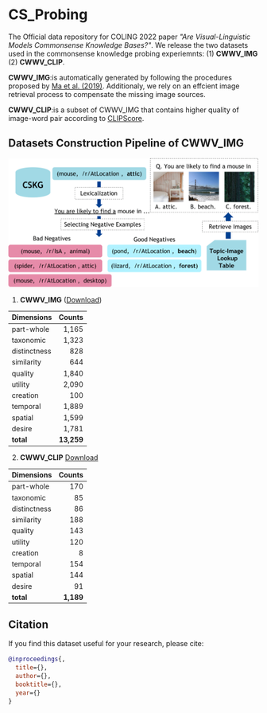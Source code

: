 # CS_Probing
The Official data repository for COLING 2022 paper _"Are Visual-Linguistic Models Commonsense Knowledge Bases?"_.
We release the two datasets used in the commonsense knowledge probing experiemnts: (1) **CWWV_IMG** (2) **CWWV_CLIP**.

**CWWV_IMG**:is automatically generated by following the procedures proposed by [Ma et al. (2019)](https://arxiv.org/abs/2011.03863). 
Additionaly, we rely on an effcient image retrieval process to compensate the missing image sources.

**CWWV_CLIP**:is a subset of CWWV_IMG that contains higher quality of image-word pair according to [CLIPScore](https://github.com/jmhessel/clipscore).

## Datasets Construction Pipeline of CWWV_IMG
![Overview of CWWV_IMG Dataset Construction Pipeline](https://github.com/Mallory24/CS_Probing/blob/main/data_construction.png)

1. **CWWV_IMG** ([Download](https://drive.google.com/uc?export=download&id=1UdwadtWGBw1qPbXw0AX4Qbx8tAnvmUKT))


| Dimensions    |  Counts  | 
| ------------- | -------------:| 
| part-whole    | 1,165         |
| taxonomic     | 1,323         |
| distinctness  | 828           |
| similarity    | 644           |
| quality       | 1,840         |
| utility       | 2,090         |
| creation      | 100           |
| temporal      | 1,889         |
| spatial       | 1,599         |
| desire        | 1,781         |
| **total**     | **13,259**    |

2. **CWWV_CLIP** [Download](https://drive.google.com/uc?export=download&id=10PsP7jMrQnUNU_oI_Z29clSMXW_Yh1Qo)

| Dimensions    |  Counts  | 
| ------------- | -------------:| 
| part-whole    | 170           |
| taxonomic     | 85            |
| distinctness  | 86            |
| similarity    | 188           |
| quality       | 143           |
| utility       | 120           |
| creation      | 8             |
| temporal      | 154           |
| spatial       | 144           |
| desire        | 91            |
| **total**     | **1,189**     |


## Citation
If you find this dataset useful for your research, please cite:
```bibtex
@inproceedings{,
  title={},
  author={},
  booktitle={},
  year={}
}
```
